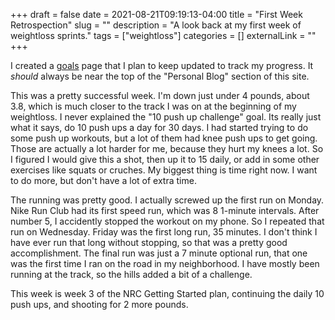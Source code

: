 +++ 
draft = false
date = 2021-08-21T09:19:13-04:00
title = "First Week Retrospection"
slug = "" 
description = "A look back at my first week of weightloss sprints." 
tags = ["weightloss"]
categories = []
externalLink = ""
+++

I created a [goals](https://www.daveevans.us/personal/goals/) page that I plan to keep updated to track my progress. It *should* always be near the top of the "Personal Blog" section of this site.

This was a pretty successful week. I'm down just under 4 pounds, about 3.8, which is much closer to the track I was on at the beginning of my weightloss.  I never explained the "10 push up challenge" goal. Its really just what it says, do 10 push ups a day for 30 days.  I had started trying to do some push up workouts, but a lot of them had knee push ups to get going.  Those are actually a lot harder for me, because they hurt my knees a lot.  So I figured I would give this a shot, then up it to 15 daily, or add in some other exercises like squats or cruches.  My biggest thing is time right now. I want to do more, but don't have a lot of extra time.

The running was pretty good. I actually screwed up the first run on Monday.  Nike Run Club had its first speed run, which was 8 1-minute intervals.  After number 5, I accidently stopped the workout on my phone.  So I repeated that run on Wednesday.  Friday was the first long run, 35 minutes.  I don't think I have ever run that long without stopping, so that was a pretty good accomplishment.  The final run was just a 7 minute optional run, that one was the first time I ran on the road in my neighborhood.  I have mostly been running at the track, so the hills added a bit of a challenge.

This week is week 3 of the NRC Getting Started plan, continuing the daily 10 push ups, and shooting for 2 more pounds.